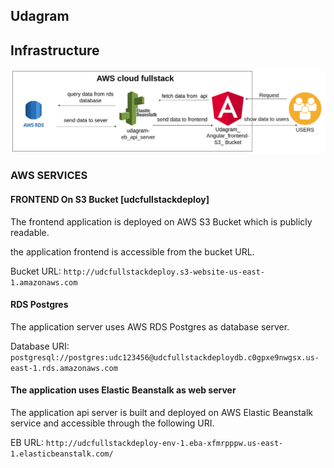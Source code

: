 ## Udagram
## Infrastructure

![Structure](structure.png)

### AWS SERVICES
#### FRONTEND On S3 Bucket [udcfullstackdeploy]
The frontend application is deployed on AWS S3 Bucket which is publicly readable.

the application frontend is accessible from the bucket URL.

Bucket URL: `http://udcfullstackdeploy.s3-website-us-east-1.amazonaws.com`

#### RDS Postgres
The application server uses AWS RDS Postgres as database server.

Database URI: `postgresql://postgres:udc123456@udcfullstackdeploydb.c0gpxe9nwgsx.us-east-1.rds.amazonaws.com`

#### The application uses Elastic Beanstalk as web server
The application api server is built and deployed on AWS Elastic Beanstalk service and accessible through the following URI. 

EB URL: `http://udcfullstackdeploy-env-1.eba-xfmrpppw.us-east-1.elasticbeanstalk.com/`

